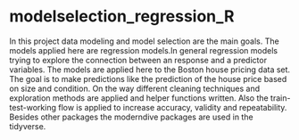 # modelselection_regression_R

In this project data modeling and model selection are the main goals. The models applied here are regression models.In general regression models trying to explore the connection between an response and a predictor variables. The models are applied here to the Boston house pricing data set. The goal is to make predictions like the prediction of the house price based on size and condition. On the way different cleaning techniques and exploration methods are applied and helper functions written. Also the train-test-working flow is applied to increase accuracy, validity and repeatability. Besides other packages the moderndive packages are used in the tidyverse.
